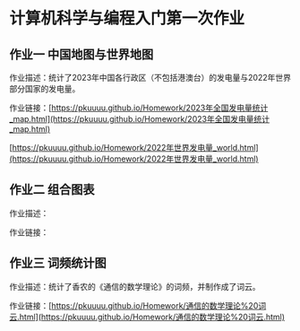 # 计算机科学与编程入门第一次作业

## 作业一  中国地图与世界地图

作业描述：统计了2023年中国各行政区（不包括港澳台）的发电量与2022年世界部分国家的发电量。

作业链接：[https://pkuuuu.github.io/Homework/2023年全国发电量统计_map.html](https://pkuuuu.github.io/Homework/2023年全国发电量统计_map.html)

[https://pkuuuu.github.io/Homework/2022年世界发电量_world.html](https://pkuuuu.github.io/Homework/2022年世界发电量_world.html)
## 作业二  组合图表

作业描述：

作业链接：

## 作业三  词频统计图

作业描述：统计了香农的《通信的数学理论》的词频，并制作成了词云。

作业链接：[https://pkuuuu.github.io/Homework/通信的数学理论%20词云.html](https://pkuuuu.github.io/Homework/通信的数学理论%20词云.html)

